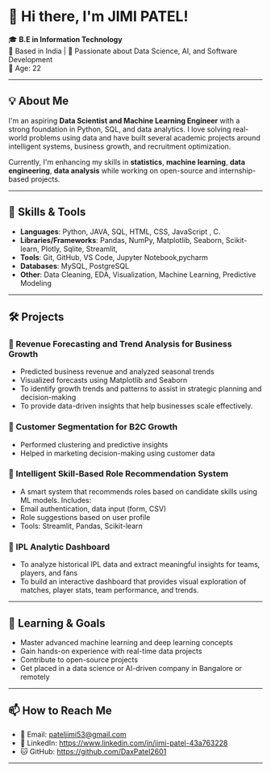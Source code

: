 # 👋 Hi there, I'm JIMI PATEL!

🎓 **B.E in Information Technology**  
📍 Based in India | 🧠 Passionate about Data Science, AI, and Software Development  
📅 Age: 22

---

## 💡 About Me

I'm an aspiring **Data Scientist and Machine Learning Engineer** with a strong foundation in Python, SQL, and data analytics. I love solving real-world problems using data and have built several academic projects around intelligent systems, business growth, and recruitment optimization.

Currently, I'm enhancing my skills in **statistics**, **machine learning**, **data engineering**, **data analysis** while working on open-source and internship-based projects.

---

## 🔧 Skills & Tools

- **Languages**: Python, JAVA, SQL, HTML, CSS, JavaScript , C.
- **Libraries/Frameworks**: Pandas, NumPy, Matplotlib, Seaborn, Scikit-learn, Plotly, Sqlite,  Streamlit,
- **Tools**: Git, GitHub, VS Code, Jupyter Notebook,pycharm
- **Databases**: MySQL, PostgreSQL
- **Other**: Data Cleaning, EDA, Visualization, Machine Learning, Predictive Modeling

---

## 🛠️ Projects


### 🔹 Revenue Forecasting and Trend Analysis for Business Growth
- Predicted business revenue and analyzed seasonal trends
- Visualized forecasts using Matplotlib and Seaborn
- To identify growth trends and patterns to assist in strategic planning and decision-making
- To provide data-driven insights that help businesses scale effectively.

### 🔹 Customer Segmentation for B2C Growth
- Performed clustering and predictive insights
- Helped in marketing decision-making using customer data

### 🔹 Intelligent Skill-Based Role Recommendation System
- A smart system that recommends roles based on candidate skills using ML models. Includes:
- Email authentication, data input (form, CSV)
- Role suggestions based on user profile
- Tools: Streamlit, Pandas, Scikit-learn
  
### 🔹 IPL Analytic Dashboard
- To analyze historical IPL data and extract meaningful insights for teams, players, and fans
- To build an interactive dashboard that provides visual exploration of matches, player stats, team performance, and trends.

---

## 🧠 Learning & Goals

- Master advanced machine learning and deep learning concepts
- Gain hands-on experience with real-time data projects
- Contribute to open-source projects
- Get placed in a data science or AI-driven company in Bangalore or remotely


---

## 📫 How to Reach Me

- 📧 Email: pateljimi53@gmail.com  
- 🔗 LinkedIn: https://www.linkedin.com/in/jimi-patel-43a763228
- 🐱 GitHub: https://github.com/DaxPatel2601  

---
